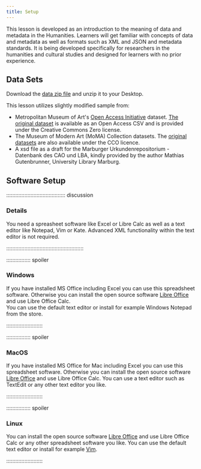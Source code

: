 ```yaml
---
title: Setup
---
```


This lesson is developed as an introduction to the meaning of data and metadata in the Humanities. Learners will get familiar with concepts of data and metadata as well as formats such as XML and JSON and metadata standards. It is being developed specifically for researchers in the humanities and cultural studies and designed for learners with no prior experience.  

## Data Sets

Download the [data zip file](/episodes/data/artworks_data.zip) and unzip it to your Desktop.

This lesson utilizes slightly modified sample from:

- Metropolitan Museum of Art's [Open Access Initiative](https://www.metmuseum.org/about-the-met/policies-and-documents/open-access) dataset. [The original dataset](https://github.com/metmuseum/openaccess) is available as an Open Access CSV and is provided under the Creative Commons Zero license.
- The Museum of Modern Art (MoMA) Collection datasets. The [original datasets](https://github.com/MuseumofModernArt/collection) are also available under the CCO licence.
- A xsd file as a draft for the Marburger Urkundenrepositorium - Datenbank des CAO und LBA, kindly provided by the author Mathias Gutenbrunner, University Library Marburg.


## Software Setup

::::::::::::::::::::::::::::::::::::::: discussion

### Details

You need a spreasheet software like Excel or Libre Calc as well as a text editor like Notepad, Vim or Kate. Advanced XML functionality within the text editor is not required.

:::::::::::::::::::::::::::::::::::::::::::::::::::

:::::::::::::::: spoiler

### Windows

If you have installed MS Office including Excel you can use this spreadsheet software. Otherwise you can install the open source software [Libre Office](https://www.libreoffice.org/download/download-libreoffice/) and use Libre Office Calc.  
You can use the default text editor or install for example Windows Notepad from the store. 

::::::::::::::::::::::::

:::::::::::::::: spoiler

### MacOS

If you have installed MS Office for Mac including Excel you can use this spreadsheet software. Otherwise you can install the open source software [Libre Office](https://www.libreoffice.org/download/download-libreoffice/) and use Libre Office Calc. 
You can use a text editor such as TextEdit or any other text editor you like.

::::::::::::::::::::::::


:::::::::::::::: spoiler

### Linux

You can install the open source software [Libre Office](https://www.libreoffice.org/download/download-libreoffice/) and use Libre Office Calc or any other spreadsheet software you like. 
You can use the default text editor or install for example [Vim](https://www.vim.org/). 

::::::::::::::::::::::::

